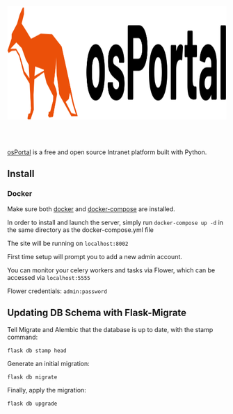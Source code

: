 <img src='app/static/img/logo/vector/default-monochrome.svg' style="width:790px; height:260px; margin-bottom: 50px;"/>

[osPortal](https://osportal.com) is a free and open source Intranet platform built with Python. 

## Install

### Docker

Make sure both [docker](https://docs.docker.com/engine/install/) and [docker-compose](https://docs.docker.com/compose/install/) are installed.

In order to install and launch the server, simply run `docker-compose up -d` in the same directory as the docker-compose.yml file

The site will be running on `localhost:8002`

First time setup will prompt you to add a new admin account.

You can monitor your celery workers and tasks via Flower, which can be accessed via `localhost:5555`

Flower credentials: `admin:password`

## Updating DB Schema with Flask-Migrate

Tell Migrate and Alembic that the database is up to date, with the stamp command:
```
flask db stamp head 
```

Generate an initial migration:
```
flask db migrate
```

Finally, apply the migration:
```
flask db upgrade
```
